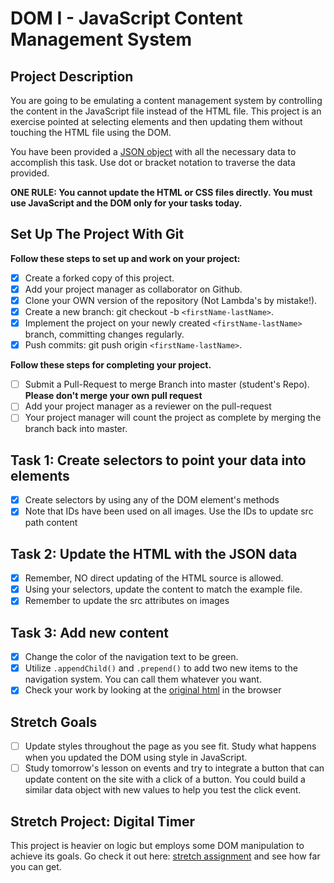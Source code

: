 # DOM I - JavaScript Content Management System

## Project Description

You are going to be emulating a content management system by controlling the content in the JavaScript file instead of the HTML file. This project is an exercise pointed at selecting elements and then updating them without touching the HTML file using the DOM.

You have been provided a [JSON object](js/index.js) with all the necessary data to accomplish this task.  Use dot or bracket notation to traverse the data provided.

**ONE RULE: You cannot update the HTML or CSS files directly.  You must use JavaScript and the DOM only for your tasks today.**

## Set Up The Project With Git

**Follow these steps to set up and work on your project:**

* [X] Create a forked copy of this project.
* [X] Add your project manager as collaborator on Github.
* [X] Clone your OWN version of the repository (Not Lambda's by mistake!).
* [X] Create a new branch: git checkout -b `<firstName-lastName>`.
* [X] Implement the project on your newly created `<firstName-lastName>` branch, committing changes regularly.
* [X] Push commits: git push origin `<firstName-lastName>`.

**Follow these steps for completing your project.**

* [ ] Submit a Pull-Request to merge <firstName-lastName> Branch into master (student's  Repo). **Please don't merge your own pull request**
* [ ] Add your project manager as a reviewer on the pull-request
* [ ] Your project manager will count the project as complete by merging the branch back into master.

## Task 1: Create selectors to point your data into elements

* [X] Create selectors by using any of the DOM element's methods
* [X] Note that IDs have been used on all images. Use the IDs to update src path content

## Task 2: Update the HTML with the JSON data

* [X] Remember, NO direct updating of the HTML source is allowed.
* [X] Using your selectors, update the content to match the example file.
* [X] Remember to update the src attributes on images

## Task 3: Add new content

* [X] Change the color of the navigation text to be green.
* [X] Utilize `.appendChild()` and `.prepend()` to add two new items to the navigation system. You can call them whatever you want.
* [X] Check your work by looking at the [original html](original.html) in the browser

## Stretch Goals

* [ ] Update styles throughout the page as you see fit. Study what happens when you updated the DOM using style in JavaScript.  
* [ ] Study tomorrow's lesson on events and try to integrate a button that can update content on the site with a click of a button.  You could build a similar data object with new values to help you test the click event.

## Stretch Project: Digital Timer

This project is heavier on logic but employs some DOM manipulation to achieve its goals.  Go check it out here: [stretch assignment](stretch-assignment) and see how far you can get.
